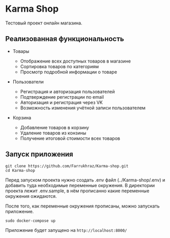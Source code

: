 # Karma Shop

Тестовый проект онлайн магазина.

## Реализованная функциональность

- Товары  
    - Отображение всех доступных товаров в магазине
    - Сортировка товаров по категориям
    - Просмотр подробной информации о товаре

- Пользователи
    - Регистрация и авторизация пользователей
    - Подтверждение регистрации по email
    - Авторизация и регистрация через VK
    - Возможность изменения учётной записи пользователем

- Корзина 
    - Добавление товаров в корзину 
    - Удаление товаров из конзины
    - Получение итоговой стоимости всех товаров


## Запуск приложения 
 
```
git clone https://github.com/Farrukhraz/Karma-shop.git
cd Karma-shop
```

Перед запуском проекта нужно создать .env файл (../Karma-shop/.env) и добавить туда необходимые переменные окружения. 
В директории проекта лежит .env.sample, в нём прописанно какие переменные окружения ожидаются.

После того, как переменные окружения прописаны, можно запускать приложение.

`sudo docker-compose up`

Приложение будет запущено на `http://localhost:8000/`

